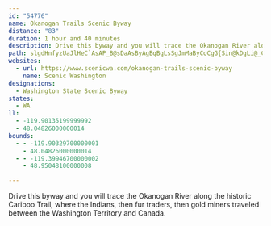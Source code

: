 ```yaml
---
id: "54776"
name: Okanogan Trails Scenic Byway
distance: "83"
duration: 1 hour and 40 minutes
description: Drive this byway and you will trace the Okanogan River along the historic Cariboo Trail, where the Indians, then fur traders, then gold miners traveled between the Washington Territory and Canada.
path: slgdHnfyzUaJlHeC`AsAP_B@sDaAsByAgBqBgLsSgJmMaByCoCgG{Sin@kDgLi@_CYyB_BgQ]sCe@oCcF}PoKia@{N{g@kBuFqAeDgHiOaFeLaNsXsByEeOqb@s@}BgFaWsIsc@sDoPqK_i@gGkYqGcVgE}MmJiXgDcKoKgZcUcq@ab@mqAoEuMgCiFaCmDgMaMgCwCs@mAoBgFc@uAu@wDsCiWKyA?uDJaEj@sLPgBrD_aAh@wUtAuz@LeBf@sDvA{C~@sAr@s@|FkCbA_At@oAXw@n@gCvHcvAlB}]HyCIiK{AiYoBaw@QeK@a|@FuEIqHs@wE_AcDeAuB}AqB_Ay@cB{@y]oNeTgJel@iUqQyHkGoBeb@yJeNoDeOwF}OuG_SsHkIaB}a@eF}ZiGuGeAgCYgNE_NpAcg@bGyy@~IeGfAaGjBaEfBsFzC{D~C_R`Qma@r`@qKrKgI|L}EjI{_@hq@mF|Hgx@bgA_OxPcYnYqH~EuNnFuNlE{a@`NgMtDwYxJmNlE{Y~JeH`BmGl@sFRsCGkJw@imAiQe@[wDy@iNqGaJuGqFmFqs@scAcDaEuIkMsBaEuA{DuEoTsC}NoFuSw|@_aCqDaL_CyIsAgKqA}UeBaRcAgGsC}J{`@csAoA_F}UyfAsDgOiB_FmXaa@qEgHiAaCaIgXcFqRyBgFsAwBgKkJ{J_I}E_CqC{@{Be@kBSqo@gE_TkAcSyAsDy@oCgAeFyCeBeBaCgCin@c~@oK}NcUk\{MaToNuSaOmY}M}XiFyLaLcUmF{LyMyWqMuX}EgLe]qs@uIuRoFuKgFoJcDkE_JcIaOsGo\oLs`@{MgEeCwCuCmEsFmEyI}DoJcFsGcCgCaX{PwHsEgG_EuBcBgHyJcQcSe^gc@oX{[u]yb@ko@uv@iLkJsHeEwHkCwF{A_MmCgJaCeHwBaM{B}FKwFr@oCr@uDpBmHhGaN`MuL|JsF~CgIdDmh@vQ_IfD_GvDqrBpcBwDlD{IhKaWva@aE`FkHdEgHrAcD`B{DrCoApAwGvHwH~E_CdA{WnFiChAgEnCuBlBm_@v`@_DtCqElD_DbBqJtDwIjBwIrAgVbEsDv@sFrBa|@|a@gEfBwC~@k`AvWyDf@}EVuCIwD[eE_AoFsBmDyBqCsBar@in@iA}@oK}Ju{@{v@}b@y\gKyHaEyAwC_@_DByDX}FLsCQ_HeBcXoJcEoBmHwEgTcOyFkEgDcDmIkKsf@qq@yQoVaEgGk`@aj@yOiTyEuFwF_FqEaD{xAq`AgBy@_Ck@eAKuCXwBdAqAfA}H`KiBdBwA`As@ZuCf@gGI}jA{GmC[mBs@eBeAeQyNob@e_@io@ui@}UuSuAuAiCmD_O}WmAsByC}D_CuBiPoMuOgN_O{LmD_C{KuBuMgDsUmK{l@cXgJsEye@iTsDyAoeA{e@mq@c[yFsCq~@gg@sFqC{Cu@_i@sGe}@iKmKkBwIgCya@sGmDS_KWk|BxGuFd@{T`F_P~DizBfh@iF^eGYyuAuMyC?sDRwFtAa~@hc@aaAxe@sAt@{N~OmBtA_Bv@eL`CqNzAu\dEq[nE}CPcFMmUgEiw@sOmHyBmWeLoB]{@?gB^qBr@iBdAmBdB_OtQsH`KmTdXoPvTwGfHsBxCoBfBmAPmDLmEAgMqIaJ{GaBUkQn@}Gl@}C~@wCvBeDeAe@EgB^m@Di@EeAa@_A}@iAuDh@wDT_AZy@\\H~@z@mAv@~A
websites:
  - url: https://www.scenicwa.com/okanogan-trails-scenic-byway
    name: Scenic Washington
designations:
  - Washington State Scenic Byway
states:
  - WA
ll:
  - -119.90135199999992
  - 48.04826000000014
bounds:
  - - -119.90329700000001
    - 48.04826000000014
  - - -119.39946700000002
    - 48.95048100000008

---
```


Drive this byway and you will trace the Okanogan River along the historic Cariboo Trail, where the Indians, then fur traders, then gold miners traveled between the Washington Territory and Canada.
